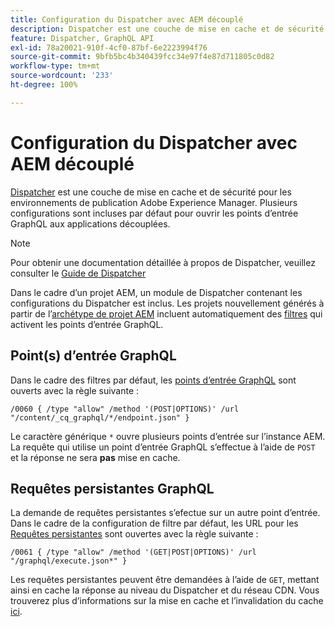 ```yaml
---
title: Configuration du Dispatcher avec AEM découplé
description: Dispatcher est une couche de mise en cache et de sécurité pour les environnements de publication Adobe Experience Manager. Plusieurs configurations sont utilisées pour ouvrir les points d’entrée GraphQL aux applications découplées.
feature: Dispatcher, GraphQL API
exl-id: 78a20021-910f-4cf0-87bf-6e2223994f76
source-git-commit: 9bfb5bc4b340439fcc34e97f4e87d711805c0d82
workflow-type: tm+mt
source-wordcount: '233'
ht-degree: 100%

---
```


# Configuration du Dispatcher avec AEM découplé

[Dispatcher](https://experienceleague.adobe.com/docs/experience-manager-dispatcher/using/dispatcher.html?lang=fr) est une couche de mise en cache et de sécurité pour les environnements de publication Adobe Experience Manager. Plusieurs configurations sont incluses par défaut pour ouvrir les points d’entrée GraphQL aux applications découplées.

>[!NOTE]
>
>Pour obtenir une documentation détaillée à propos de Dispatcher, veuillez consulter le [Guide de Dispatcher](https://experienceleague.adobe.com/docs/experience-manager-dispatcher/using/dispatcher.html)

Dans le cadre d’un projet AEM, un module de Dispatcher contenant les configurations du Dispatcher est inclus. Les projets nouvellement générés à partir de l’[archétype de projet AEM](https://github.com/adobe/aem-project-archetype) incluent automatiquement des [filtres](https://experienceleague.adobe.com/docs/experience-manager-dispatcher/using/configuring/dispatcher-configuration.html?lang=fr#defining-a-filter) qui activent les points d’entrée GraphQL.

## Point(s) d’entrée GraphQL

Dans le cadre des filtres par défaut, les [points d’entrée GraphQL](/help/headless/graphql-api/graphql-endpoint.md) sont ouverts avec la règle suivante :

```
/0060 { /type "allow" /method '(POST|OPTIONS)' /url "/content/_cq_graphql/*/endpoint.json" }
```

Le caractère générique `*` ouvre plusieurs points d’entrée sur l’instance AEM. La requête qui utilise un point d’entrée GraphQL s’effectue à l’aide de `POST` et la réponse ne sera **pas** mise en cache.

## Requêtes persistantes GraphQL

La demande de requêtes persistantes s’efectue sur un autre point d’entrée. Dans le cadre de la configuration de filtre par défaut, les URL pour les [Requêtes persistantes](/help/headless/graphql-api/persisted-queries.md) sont ouvertes avec la règle suivante :

```
/0061 { /type "allow" /method '(GET|POST|OPTIONS)' /url "/graphql/execute.json*" }
```

Les requêtes persistantes peuvent être demandées à l’aide de `GET`, mettant ainsi en cache la réponse au niveau du Dispatcher et du réseau CDN. Vous trouverez plus d’informations sur la mise en cache et l’invalidation du cache [ici](/help/implementing/dispatcher/caching.md).
